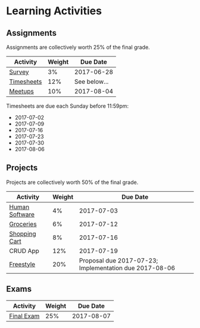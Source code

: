 # Learning Activities

## Assignments

Assignments are collectively worth 25% of the final grade.

Activity | Weight | Due Date
--- | --- | ---
[Survey](/assignments/survey/assignment.md) | 3% | 2017-06-28
[Timesheets](/assignments/timesheets/assignment.md) | 12% | See below...
[Meetups](/assignments/meetups/assignment.md) | 10% | 2017-08-04

Timesheets are due each Sunday before 11:59pm:

  + 2017-07-02
  + 2017-07-09
  + 2017-07-16
  + 2017-07-23
  + 2017-07-30
  + 2017-08-06

## Projects

Projects are collectively worth 50% of the final grade.

Activity | Weight | Due Date
--- | --- | ---
[Human Software](/projects/human-software/project.md) | 4% | 2017-07-03
[Groceries](/projects/groceries/project.md) | 6% | 2017-07-12
[Shopping Cart](/projects/shopping-cart/project.md) | 8% | 2017-07-16
CRUD App | 12% | 2017-07-19
[Freestyle](/projects/freestyle/project.md) | 20% | Proposal due 2017-07-23; Implementation due 2017-08-06

## Exams

Activity | Weight | Due Date
--- | --- | ---
[Final Exam](/exams/final/exam.md) | 25% | 2017-08-07
